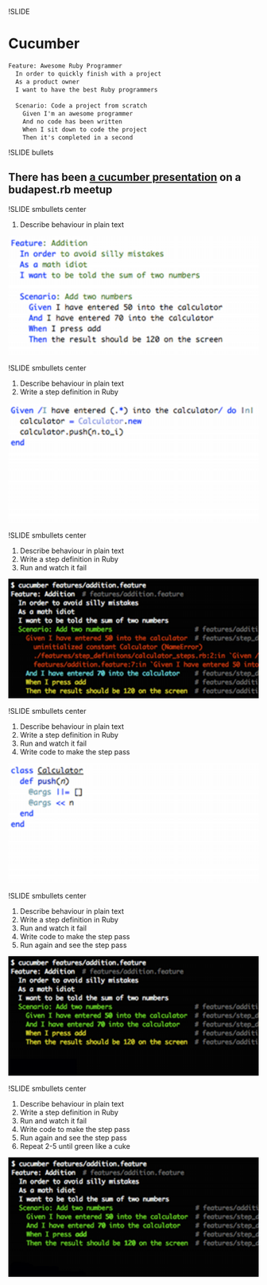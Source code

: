 !SLIDE
# Cucumber

    Feature: Awesome Ruby Programmer
      In order to quickly finish with a project
      As a product owner
      I want to have the best Ruby programmers

      Scenario: Code a project from scratch
        Given I'm an awesome programmer
        And no code has been written
        When I sit down to code the project
        Then it's completed in a second

!SLIDE bullets
## There has been [a cucumber presentation](http://www.viddler.com/explore/budapestrb/videos/1/) on a budapest.rb meetup

!SLIDE smbullets center

1. Describe behaviour in plain text

![Feature](feature.png)

!SLIDE smbullets center

1. Describe behaviour in plain text
2. Write a step definition in Ruby

![Step definition](calculator_steps.png)

!SLIDE smbullets center

1. Describe behaviour in plain text
2. Write a step definition in Ruby
3. Run and watch it fail

![Failing feature](failing.png)

!SLIDE smbullets center

1. Describe behaviour in plain text
2. Write a step definition in Ruby
3. Run and watch it fail
4. Write code to make the step pass

![Implementation](calculator.png)

!SLIDE smbullets center

1. Describe behaviour in plain text
2. Write a step definition in Ruby
3. Run and watch it fail
4. Write code to make the step pass
5. Run again and see the step pass

![Pending steps](pending.png)

!SLIDE smbullets center

1. Describe behaviour in plain text
2. Write a step definition in Ruby
3. Run and watch it fail
4. Write code to make the step pass
5. Run again and see the step pass
6. Repeat 2-5 until green like a cuke

![Passing feature](passing.png)

